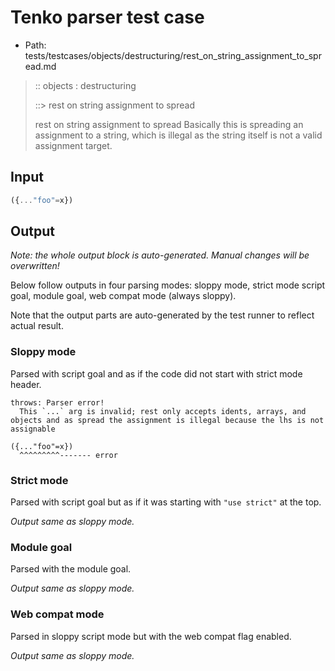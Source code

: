 # Tenko parser test case

- Path: tests/testcases/objects/destructuring/rest_on_string_assignment_to_spread.md

> :: objects : destructuring
>
> ::> rest on string assignment to spread
>
>rest on string assignment to spread
Basically this is spreading an assignment to a string, which is illegal as the string itself is not a valid assignment target.


## Input

`````js
({..."foo"=x})
`````

## Output

_Note: the whole output block is auto-generated. Manual changes will be overwritten!_

Below follow outputs in four parsing modes: sloppy mode, strict mode script goal, module goal, web compat mode (always sloppy).

Note that the output parts are auto-generated by the test runner to reflect actual result.

### Sloppy mode

Parsed with script goal and as if the code did not start with strict mode header.

`````
throws: Parser error!
  This `...` arg is invalid; rest only accepts idents, arrays, and objects and as spread the assignment is illegal because the lhs is not assignable

({..."foo"=x})
  ^^^^^^^^^------- error
`````

### Strict mode

Parsed with script goal but as if it was starting with `"use strict"` at the top.

_Output same as sloppy mode._

### Module goal

Parsed with the module goal.

_Output same as sloppy mode._

### Web compat mode

Parsed in sloppy script mode but with the web compat flag enabled.

_Output same as sloppy mode._
